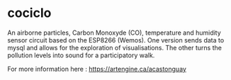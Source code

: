 # cociclo
An airborne particles, Carbon Monoxyde (CO), temperature and humidity sensor circuit based on the ESP8266 (Wemos).  One version sends data to mysql and allows for the exploration of visualisations.  The other turns the pollution levels into sound for a participatory walk. 

For more information here : https://artengine.ca/acastonguay 

